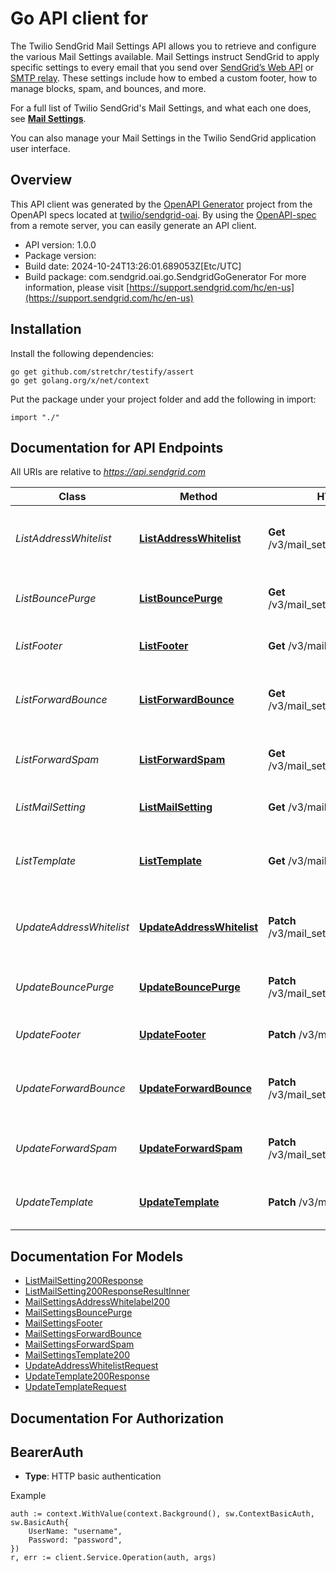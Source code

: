 # Go API client for 

The Twilio SendGrid Mail Settings API allows you to retrieve and configure the various Mail Settings available. Mail Settings instruct SendGrid to apply specific settings to every email that you send over [SendGrid’s Web API](https://docs.sendgrid.com/api-reference/mail-send/v3-mail-send) or [SMTP relay](https://sendgrid.com/docs/for-developers/sending-email/building-an-x-smtpapi-header/). These settings include how to embed a custom footer, how to manage blocks, spam, and bounces, and more.

For a full list of Twilio SendGrid's Mail Settings, and what each one does, see [**Mail Settings**](https://sendgrid.com/docs/ui/account-and-settings/mail/).

You can also manage your Mail Settings in the Twilio SendGrid application user interface.

## Overview
This API client was generated by the [OpenAPI Generator](https://openapi-generator.tech) project from the OpenAPI specs located at [twilio/sendgrid-oai](https://github.com/twilio/sendgrid-oai/tree/main/spec).  By using the [OpenAPI-spec](https://www.openapis.org/) from a remote server, you can easily generate an API client.

- API version: 1.0.0
- Package version: 
- Build date: 2024-10-24T13:26:01.689053Z[Etc/UTC]
- Build package: com.sendgrid.oai.go.SendgridGoGenerator
For more information, please visit [https://support.sendgrid.com/hc/en-us](https://support.sendgrid.com/hc/en-us)

## Installation

Install the following dependencies:

```shell
go get github.com/stretchr/testify/assert
go get golang.org/x/net/context
```

Put the package under your project folder and add the following in import:

```golang
import "./"
```

## Documentation for API Endpoints

All URIs are relative to *https://api.sendgrid.com*

Class | Method | HTTP request | Description
------------ | ------------- | ------------- | -------------
*ListAddressWhitelist* | [**ListAddressWhitelist**](docs/ListAddressWhitelist.md#listaddresswhitelist) | **Get** /v3/mail_settings/address_whitelist | Retrieve address whitelist mail settings
*ListBouncePurge* | [**ListBouncePurge**](docs/ListBouncePurge.md#listbouncepurge) | **Get** /v3/mail_settings/bounce_purge | Retrieve bounce purge mail settings
*ListFooter* | [**ListFooter**](docs/ListFooter.md#listfooter) | **Get** /v3/mail_settings/footer | Retrieve footer mail settings
*ListForwardBounce* | [**ListForwardBounce**](docs/ListForwardBounce.md#listforwardbounce) | **Get** /v3/mail_settings/forward_bounce | Retrieve forward bounce mail settings
*ListForwardSpam* | [**ListForwardSpam**](docs/ListForwardSpam.md#listforwardspam) | **Get** /v3/mail_settings/forward_spam | Retrieve forward spam mail settings
*ListMailSetting* | [**ListMailSetting**](docs/ListMailSetting.md#listmailsetting) | **Get** /v3/mail_settings | Retrieve all mail settings
*ListTemplate* | [**ListTemplate**](docs/ListTemplate.md#listtemplate) | **Get** /v3/mail_settings/template | Retrieve legacy template mail settings
*UpdateAddressWhitelist* | [**UpdateAddressWhitelist**](docs/UpdateAddressWhitelist.md#updateaddresswhitelist) | **Patch** /v3/mail_settings/address_whitelist | Update address whitelist mail settings
*UpdateBouncePurge* | [**UpdateBouncePurge**](docs/UpdateBouncePurge.md#updatebouncepurge) | **Patch** /v3/mail_settings/bounce_purge | Update bounce purge mail settings
*UpdateFooter* | [**UpdateFooter**](docs/UpdateFooter.md#updatefooter) | **Patch** /v3/mail_settings/footer | Update footer mail settings
*UpdateForwardBounce* | [**UpdateForwardBounce**](docs/UpdateForwardBounce.md#updateforwardbounce) | **Patch** /v3/mail_settings/forward_bounce | Update forward bounce mail settings
*UpdateForwardSpam* | [**UpdateForwardSpam**](docs/UpdateForwardSpam.md#updateforwardspam) | **Patch** /v3/mail_settings/forward_spam | Update forward spam mail settings
*UpdateTemplate* | [**UpdateTemplate**](docs/UpdateTemplate.md#updatetemplate) | **Patch** /v3/mail_settings/template | Update template mail settings


## Documentation For Models

 - [ListMailSetting200Response](ListMailSetting200Response.md)
 - [ListMailSetting200ResponseResultInner](ListMailSetting200ResponseResultInner.md)
 - [MailSettingsAddressWhitelabel200](MailSettingsAddressWhitelabel200.md)
 - [MailSettingsBouncePurge](MailSettingsBouncePurge.md)
 - [MailSettingsFooter](MailSettingsFooter.md)
 - [MailSettingsForwardBounce](MailSettingsForwardBounce.md)
 - [MailSettingsForwardSpam](MailSettingsForwardSpam.md)
 - [MailSettingsTemplate200](MailSettingsTemplate200.md)
 - [UpdateAddressWhitelistRequest](UpdateAddressWhitelistRequest.md)
 - [UpdateTemplate200Response](UpdateTemplate200Response.md)
 - [UpdateTemplateRequest](UpdateTemplateRequest.md)


## Documentation For Authorization



## BearerAuth

- **Type**: HTTP basic authentication

Example

```golang
auth := context.WithValue(context.Background(), sw.ContextBasicAuth, sw.BasicAuth{
    UserName: "username",
    Password: "password",
})
r, err := client.Service.Operation(auth, args)
```

